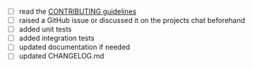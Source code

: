 <!-- Please tick if the following things apply. You… -->

- [ ] read the [CONTRIBUTING guidelines](README.md#user-content-contributing)
- [ ] raised a GitHub issue or discussed it on the projects chat beforehand
- [ ] added unit tests
- [ ] added integration tests
- [ ] updated documentation if needed
- [ ] updated CHANGELOG.md

<!-- If applicable, please reference the issue using `Fixes #XXX` and add tests to cover your new code. -->
